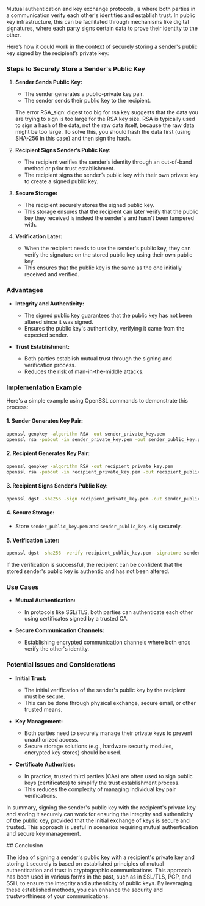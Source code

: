 Mutual authentication and key exchange protocols, is where both parties in a communication verify each other's identities and establish trust. In public key infrastructure, this can be facilitated through mechanisms like digital signatures, where each party signs certain data to prove their identity to the other.

Here’s how it could work in the context of securely storing a sender's public key signed by the recipient’s private key:

### Steps to Securely Store a Sender's Public Key

1. **Sender Sends Public Key:**
   - The sender generates a public-private key pair.
   - The sender sends their public key to the recipient.
   
   The error RSA_sign: digest too big for rsa key suggests that the data you are trying to sign is too large for the RSA key size. 
   RSA is typically used to sign a hash of the data, not the raw data itself, because the raw data might be too large.
   To solve this, you should hash the data first (using SHA-256 in this case) and then sign the hash. 

2. **Recipient Signs Sender’s Public Key:**
   - The recipient verifies the sender's identity through an out-of-band method or prior trust establishment.
   - The recipient signs the sender’s public key with their own private key to create a signed public key.

3. **Secure Storage:**
   - The recipient securely stores the signed public key.
   - This storage ensures that the recipient can later verify that the public key they received is indeed the sender's and hasn't been tampered with.

4. **Verification Later:**
   - When the recipient needs to use the sender's public key, they can verify the signature on the stored public key using their own public key.
   - This ensures that the public key is the same as the one initially received and verified.

### Advantages

- **Integrity and Authenticity:**
  - The signed public key guarantees that the public key has not been altered since it was signed.
  - Ensures the public key's authenticity, verifying it came from the expected sender.

- **Trust Establishment:**
  - Both parties establish mutual trust through the signing and verification process.
  - Reduces the risk of man-in-the-middle attacks.

### Implementation Example

Here's a simple example using OpenSSL commands to demonstrate this process:

#### 1. **Sender Generates Key Pair:**
```sh
openssl genpkey -algorithm RSA -out sender_private_key.pem
openssl rsa -pubout -in sender_private_key.pem -out sender_public_key.pem
```

#### 2. **Recipient Generates Key Pair:**
```sh
openssl genpkey -algorithm RSA -out recipient_private_key.pem
openssl rsa -pubout -in recipient_private_key.pem -out recipient_public_key.pem
```

#### 3. **Recipient Signs Sender’s Public Key:**
```sh
openssl dgst -sha256 -sign recipient_private_key.pem -out sender_public_key.sig sender_public_key.pem
```

#### 4. **Secure Storage:**
- Store `sender_public_key.pem` and `sender_public_key.sig` securely.

#### 5. **Verification Later:**
```sh
openssl dgst -sha256 -verify recipient_public_key.pem -signature sender_public_key.sig sender_public_key.pem
```

If the verification is successful, the recipient can be confident that the stored sender's public key is authentic and has not been altered.

### Use Cases

- **Mutual Authentication:**
  - In protocols like SSL/TLS, both parties can authenticate each other using certificates signed by a trusted CA.

- **Secure Communication Channels:**
  - Establishing encrypted communication channels where both ends verify the other's identity.

### Potential Issues and Considerations

- **Initial Trust:**
  - The initial verification of the sender's public key by the recipient must be secure.
  - This can be done through physical exchange, secure email, or other trusted means.

- **Key Management:**
  - Both parties need to securely manage their private keys to prevent unauthorized access.
  - Secure storage solutions (e.g., hardware security modules, encrypted key stores) should be used.

- **Certificate Authorities:**
  - In practice, trusted third parties (CAs) are often used to sign public keys (certificates) to simplify the trust establishment process.
  - This reduces the complexity of managing individual key pair verifications.

In summary, signing the sender's public key with the recipient's private key and storing it securely can work for ensuring the integrity and authenticity of the public key, provided that the initial exchange of keys is secure and trusted. This approach is useful in scenarios requiring mutual authentication and secure key management.

## Conclusion

The idea of signing a sender's public key with a recipient's private key and storing it securely is based on established principles of mutual authentication and trust in cryptographic communications. This approach has been used in various forms in the past, such as in SSL/TLS, PGP, and SSH, to ensure the integrity and authenticity of public keys. By leveraging these established methods, you can enhance the security and trustworthiness of your communications.